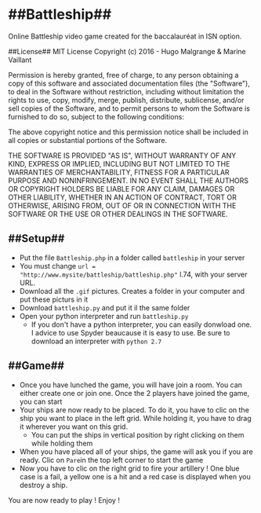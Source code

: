 ##Battleship##
==============
Online Battleship video game created for the baccalauréat in ISN option.

##License##
MIT License
Copyright (c) 2016 - Hugo Malgrange & Marine Vaillant

Permission is hereby granted, free of charge, to any person obtaining a copy
of this software and associated documentation files (the "Software"), to deal
in the Software without restriction, including without limitation the rights
to use, copy, modify, merge, publish, distribute, sublicense, and/or sell
copies of the Software, and to permit persons to whom the Software is
furnished to do so, subject to the following conditions:

The above copyright notice and this permission notice shall be included in
all copies or substantial portions of the Software.

THE SOFTWARE IS PROVIDED "AS IS", WITHOUT WARRANTY OF ANY KIND, EXPRESS OR
IMPLIED, INCLUDING BUT NOT LIMITED TO THE WARRANTIES OF MERCHANTABILITY,
FITNESS FOR A PARTICULAR PURPOSE AND NONINFRINGEMENT. IN NO EVENT SHALL THE
AUTHORS OR COPYRIGHT HOLDERS BE LIABLE FOR ANY CLAIM, DAMAGES OR OTHER
LIABILITY, WHETHER IN AN ACTION OF CONTRACT, TORT OR OTHERWISE, ARISING FROM,
OUT OF OR IN CONNECTION WITH THE SOFTWARE OR THE USE OR OTHER DEALINGS IN
THE SOFTWARE.

##Setup##
-----------------------

* Put the file `Battleship.php` in a folder called `battleship` in your server
* You must change `url = "http://www.mysite/battleship/battleship.php"` l.74, with your server URL. 
* Download all the `.gif` pictures. Creates a folder in your computer and put these picturs in it
* Download `battleship.py` and put it il the same folder
* Open your python interpreter and run `battleship.py`
    * If you don't have a python interpreter, you can easily donwload one. I advice to use Spyder beaucause it is easy to use. Be sure to download an interpreter with `python 2.7`

##Game##
---------------------
* Once you have lunched the game, you will have join a room. You can either create one or join one. Once the 2 players have joined the game, you can start
* Your ships are now ready to be placed. To do it, you have to clic on the ship you want to place in the left grid. While holding it, you have to drag it wherever you want on this grid. 
   * You can put the ships in vertical position by right clicking on them while holding them
* When you have placed all of your ships, the game will ask you if you are ready. Clic on `Pare`in the top left corner to start the game
* Now you have to clic on the right grid to fire your artillery ! One blue case is a fail, a yellow one is a hit and a red case is displayed when you destroy a ship.

You are now ready to play ! Enjoy !
